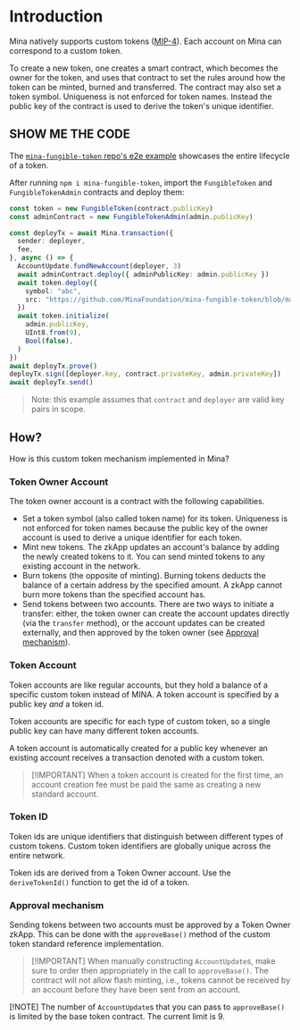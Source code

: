 # Introduction

Mina natively supports custom tokens
([MIP-4](https://github.com/MinaProtocol/MIPs/blob/main/MIPS/mip-zkapps.md#token-mechanics)). Each
account on Mina can correspond to a custom token.

To create a new token, one creates a smart contract, which becomes the owner for the token, and uses
that contract to set the rules around how the token can be minted, burned and transferred. The
contract may also set a token symbol. Uniqueness is not enforced for token names. Instead the public
key of the contract is used to derive the token's unique identifier.

## SHOW ME THE CODE

The
[`mina-fungible-token` repo's e2e example](https://github.com/MinaFoundation/mina-fungible-token/blob/main/examples/e2e.eg.ts)
showcases the entire lifecycle of a token.

After running `npm i mina-fungible-token`, import the `FungibleToken` and `FungibleTokenAdmin`
contracts and deploy them:

```ts
const token = new FungibleToken(contract.publicKey)
const adminContract = new FungibleTokenAdmin(admin.publicKey)

const deployTx = await Mina.transaction({
  sender: deployer,
  fee,
}, async () => {
  AccountUpdate.fundNewAccount(deployer, 3)
  await adminContract.deploy({ adminPublicKey: admin.publicKey })
  await token.deploy({
    symbol: "abc",
    src: "https://github.com/MinaFoundation/mina-fungible-token/blob/main/examples/e2e.eg.ts",
  })
  await token.initialize(
    admin.publicKey,
    UInt8.from(9),
    Bool(false),
  )
})
await deployTx.prove()
deployTx.sign([deployer.key, contract.privateKey, admin.privateKey])
await deployTx.send()
```

> Note: this example assumes that `contract` and `deployer` are valid key pairs in scope.

## How?

How is this custom token mechanism implemented in Mina?

### Token Owner Account

The token owner account is a contract with the following capabilities.

- Set a token symbol (also called token name) for its token. Uniqueness is not enforced for token
  names because the public key of the owner account is used to derive a unique identifier for each
  token.
- Mint new tokens. The zkApp updates an account's balance by adding the newly created tokens to it.
  You can send minted tokens to any existing account in the network.
- Burn tokens (the opposite of minting). Burning tokens deducts the balance of a certain address by
  the specified amount. A zkApp cannot burn more tokens than the specified account has.
- Send tokens between two accounts. There are two ways to initiate a transfer: either, the token
  owner can create the account updates directly (via the `transfer` method), or the account updates
  can be created externally, and then approved by the token owner (see
  [Approval mechanism](#approval-mechanism)).

### Token Account

Token accounts are like regular accounts, but they hold a balance of a specific custom token instead
of MINA. A token account is specified by a public key _and_ a token id.

Token accounts are specific for each type of custom token, so a single public key can have many
different token accounts.

A token account is automatically created for a public key whenever an existing account receives a
transaction denoted with a custom token.

> [!IMPORTANT] When a token account is created for the first time, an account creation fee must be
> paid the same as creating a new standard account.

### Token ID

Token ids are unique identifiers that distinguish between different types of custom tokens. Custom
token identifiers are globally unique across the entire network.

Token ids are derived from a Token Owner account. Use the `deriveTokenId()` function to get the id
of a token.

### Approval mechanism

Sending tokens between two accounts must be approved by a Token Owner zkApp. This can be done with
the `approveBase()` method of the custom token standard reference implementation.

> [!IMPORTANT] When manually constructing `AccountUpdate`s, make sure to order then appropriately in
> the call to `approveBase()`. The contract will not allow flash minting, i.e., tokens cannot be
> received by an account before they have been sent from an account.

[!NOTE] The number of `AccountUpdate`s that you can pass to `approveBase()` is limited by the base
token contract. The current limit is 9.
